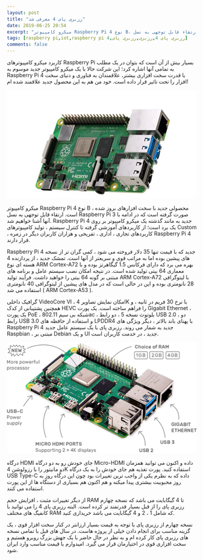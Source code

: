```yaml
---
layout: post
title: "رزبری پای 4 معرفی شد"
date: 2019-06-25 20:54
excerpt: "میکرو کامپیوتر Raspberry Pi 4 نوع B، محصولی جدید با سخت افزارهای بروز شده است. ارتقاء قابل توجهی به نسل Raspberry Pi 3 صورت گرفته است که در ادامه با آنها آشنا خواهیم شد."
tags: [raspberry pi,iot,raspberry pi 4,رزبری پای 4,رزبری,رزبری پای]
comments: false
---
```


کاربرد میکرو کامپیوترهای Raspberry Pi بسیار بیش از آن است که بتوان در یک مطلب به تمامی آنها اشاره کرد؛ این شرکت حالا با یک میکرو کامپیوتر جدید موسوم به Raspberry Pi 4 با قدرت سخت افزاری بیشتر، علاقمندان به فناوری و دنیای سخت افزار را تحت تاثیر قرار داده است. خود من هم به این محصول جدید علاقمند شده ام!

![raspberry pi 4](/assets/img/posts/37.jpg)

میکرو کامپیوتر Raspberry Pi 4 نوع B ، محصولی جدید با سخت افزارهای بروز شده است. ارتقاء قابل توجهی به نسل Raspberry Pi 3 صورت گرفته است که در ادامه با آنها آشنا خواهیم شد. Raspberry Pi 4 جدید به مانند گذشته یک میکرو کامپیوتر بر روی یک برد است؛ از کاربردهای آموزشی گرفته تا کنترل سیستم ، تولید کامپیوترهای Custom ، کاربردهای تجاری ، اداری ، تفریحی و هزاران کاربران دیگر در زمره Raspberry Pi 4 قرار دارند.

Raspberry Pi 4 جدید که با قیمت تنها 35 دلار فروخته می شود ، کمی گران تر از نسخه های پیشین بوده اما به مراتب قوی و سریعتر از آنها است. تمشک جدید ، از پردازنده 4 هسته ای نوع ARM Cortex-A72 بهره می برد که دارای فرکانس 1.5 گیگاهرتز بوده و با معماری 64 بیتی تولید شده است. در نتیجه امکان نصب سیستم عامل و برنامه های مبتنی بر گونه 64 بیتی را خواهید داشت. فرآیند تولید ARM Cortex-A72 با لیتوگرافی 28 نانومتری بوده و این در حالی است که در مدل های پیشین از لیتوگرافی 40 نانومتری استفاده می شد ( ARM Cortex-A53 ).

گرافیک داخلی VideoCore VI ، امکان نمایش تصاویر 4K با نرخ 30 فریم در ثانیه ، و همچنین پشتیبانی از کدک HEVC را فراهم ساخته است. یک پورت Gigabit Ethernet ، یک پورت PoE ، شبکه بی سیم 802.11ac ، بلوتوث نسخه 5 ، دو رابط USB 2.0 ، دو رابط USB 3.0 و استفاده از حافظه های LPDDR4 با پهنای باند بالاتر ، دیگر ویژگی های Raspberry Pi 4 جدید به شمار می روند. رزبری پای با یک سیستم عامل جدید Raspbian ، مبتنی بر Debian و یک UI جدید ، در خدمت کاربران است.

![raspberry pi 4](/assets/img/posts/38.png)

درگاه HDMI جای خودش رو به دو درگاه Micro-HDMI داده و اکنون می توانید همزمان دو مانیتور را با رزولوشن 4K استفاده کنید. پورت تغذیه هم جای خودش را به یک درگاه USB Type-C داده که به نظرم یکی از واجب ترین تغییرات بود چون این درگاه روز به روز محبوبیت بیشتری پیدا میکنه و هم اکنون هم بسیاری از دستگاه ها از این پورت استفاده می کنند.

از دیگر تغییرات مثبت ، افزایش حجم RAM تا 4 گیگابایت می باشد که نسخه چهارم رزبری پای را از قبل بسیار قدرتمند تر کرده است. البته رزبری پای 4 را می توانید با کانفیگ های مختلف RAM که شامل 1 ، 2 و 4 گیگابایت می باشد خریداری کنید.

نسخه چهارم از رزبری پای با توجه به قیمت بسیار ارزانتر در کنار سخت افزار قوی ، یک گزینه مناسب برای انجام دادن خیلی از پروژه هاست. در سال های قبل با تمامی نسخه های رزبری پای کار کرده ام و به نظر در حال حاضر با یک جهش بزرگ روبرو هستیم و سخت افزاری قوی در اختیارمان قرار می گیرد. امیدوارم با قیمت مناسب وارد ایران شود.
